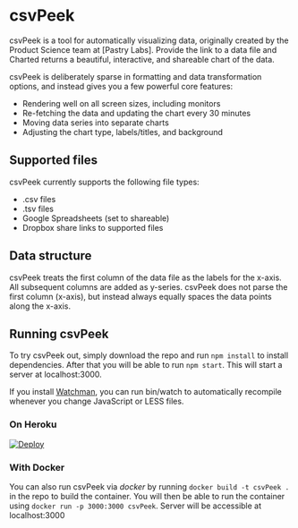 # csvPeek
csvPeek is a tool for automatically visualizing data, originally created by
the Product Science team at [Pastry Labs]. Provide the
link to a data file and Charted returns a beautiful, interactive,
and shareable chart of the data.

csvPeek is deliberately sparse in formatting and data transformation options,
and instead gives you a few powerful core features:
* Rendering well on all screen sizes, including monitors
* Re-fetching the data and updating the chart every 30 minutes
* Moving data series into separate charts
* Adjusting the chart type, labels/titles, and background

## Supported files
csvPeek currently supports the following file types:
* .csv files
* .tsv files
* Google Spreadsheets (set to shareable)
* Dropbox share links to supported files

## Data structure
csvPeek treats the first column of the data file as the labels for the
x-axis. All subsequent columns are added as y-series. csvPeek does not
parse the first column (x-axis), but instead always equally spaces the
data points along the x-axis.

## Running csvPeek
To try csvPeek out, simply download the repo and run `npm install`
to install dependencies. After that you will be able to run
`npm start`. This will start a server at localhost:3000.

If you install [Watchman](https://facebook.github.io/watchman/), you can
run bin/watch to automatically recompile whenever you change JavaScript
or LESS files.

### On Heroku

[![Deploy](https://www.herokucdn.com/deploy/button.png)](https://heroku.com/deploy?template=https://github.com/praveensastry/csvPeek)

### With Docker

You can also run csvPeek via _docker_ by running
`docker build -t csvPeek .` in the repo to build the container. You
will then be able to run the container using
`docker run -p 3000:3000 csvPeek`. Server will be accessible at
localhost:3000


